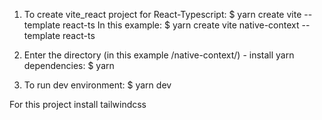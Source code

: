 1. To create vite_react project for React-Typescript:
   $ yarn create vite <project-name> --template react-ts
   In this example: $ yarn create vite native-context --template react-ts

2. Enter the directory (in this example /native-context/) - install yarn dependencies:
   $ yarn

3. To run dev environment:
   $ yarn dev

For this project install tailwindcss
